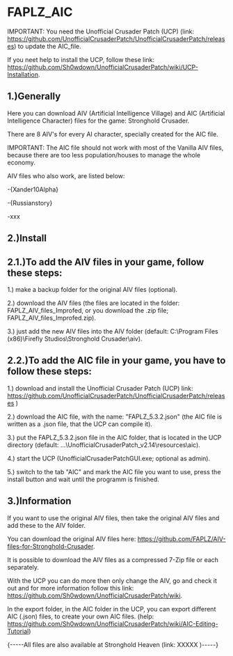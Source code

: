 # FAPLZ_AIC

IMPORTANT: You need the Unofficial Crusader Patch (UCP) (link: https://github.com/UnofficialCrusaderPatch/UnofficialCrusaderPatch/releases) to update the AIC_file.

If you neet help to install the UCP, follow these link: https://github.com/Sh0wdown/UnofficialCrusaderPatch/wiki/UCP-Installation.

1.)Generally
-
Here you can download AIV (Artificial Intelligence Village) and AIC (Artificial Intelligence Character) files for the game: Stronghold Crusader.

There are 8 AIV's for every AI character, specially created for the AIC file.

IMPORTANT: The AIC file should not work with most of the Vanilla AIV files, because there are too less population/houses to manage the whole economy.

AIV files who also work, are listed below:

-{Xander10Alpha}

-{Russianstory}

-xxx


2.)Install
-



2.1.)To add the AIV files in your game, follow these steps:
-


  1.) make a backup folder for the original AIV files (optional).

  2.) download the AIV files (the files are located in the folder: FAPLZ_AIV_files_Improfed, or you download the .zip file; FAPLZ_AIV_files_Improfed.zip).

  3.) just add the new AIV files into the AIV folder (default: C:\Program Files (x86)\Firefly Studios\Stronghold Crusader\aiv).



2.2.)To add the AIC file in your game, you have to follow these steps:
-


  1.) download and install the Unofficial Crusader Patch (UCP) link: https://github.com/UnofficialCrusaderPatch/UnofficialCrusaderPatch/releases )

  2.) download the AIC file, with the name: "FAPLZ_5.3.2.json" (the AIC file is written as a .json file, that the UCP can compile it).

  3.) put the FAPLZ_5.3.2.json file in the AIC folder, that is located in the UCP directory (default: ...\UnofficialCrusaderPatch_v2.14\resources\aic).

  4.) start the UCP (UnofficialCrusaderPatchGUI.exe; optional as admin).

  5.) switch to the tab "AIC" and mark the AIC file you want to use, press the install button and wait until the programm is finished.


3.)Information
-
If you want to use the original AIV files, then take the original AIV files and add these to the AIV folder.

You can download the original AIV files here: https://github.com/FAPLZ/AIV-files-for-Stronghold-Crusader.

It is possible to download the AIV files as a compressed 7-Zip file or each separately.

With the UCP you can do more then only change the AIV, go and check it out and for more information follow this link: https://github.com/Sh0wdown/UnofficialCrusaderPatch/wiki.

In the export folder, in the AIC folder in the UCP, you can export different AIC (.json) files, to create your own AIC files. (help: https://github.com/Sh0wdown/UnofficialCrusaderPatch/wiki/AIC-Editing-Tutorial)

{-----All files are also available at Stronghold Heaven (link: XXXXX )-----}
